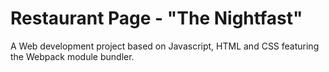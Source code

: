 # Restaurant Page - "The Nightfast"

A Web development project based on Javascript, HTML and CSS featuring the Webpack module bundler.